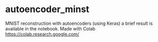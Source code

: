 # autoencoder_minst
MNIST reconstruction with autoencoders (using Keras) a brief result is available in the notebook.
Made with Colab https://colab.research.google.com/
